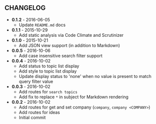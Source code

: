 CHANGELOG
---------
- **0.1.2** - 2016-06-05
  - Update `README.md` docs
- **0.1.1** - 2015-10-29
  - Add static analysis via Code Climate and Scrutinizer
- **0.1.0** - 2015-10-21
  - Add JSON view support (in addition to Markdown)
- **0.0.5** - 2016-10-06
  - Add case insensitive search filter support
- **0.0.4** - 2016-10-02
  - Add status to topic list display
  - Add style to topic list display
  - Update display status to 'none' when no value is present to match query filter value
- **0.0.3** - 2016-10-02
  - Add routes for `search topics`
  - Add fix to replace `*` in subject for Markdown rendering
- **0.0.2** - 2016-10-02
  - Add routes for get and set company (`company`, `company <COMPANY>`)
  - Add routes for ideas
  - Initial commit
